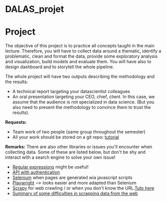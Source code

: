 # DALAS_projet
# Project

The objective of this project is to practice all concepts taught in the main lecture. Therefore, you will have to collect data around a thematic, identify a problematic, clean and format the data, provide some exploratory analysis and visualization, build models and evaluate them. You will have also to design dashboard and to storytell the whole pipeline.


The whole project will have two outputs describing the methodology and the results:
* A technical report targeting your datascientist colleagues
* An oral presentation targeting your CEO, chief, client. In this case, we assume that the audience is not specialized in data science. (But you also need to present the methodology to convince them to trust the results).


**Requests:**
* Team work of two people (same group throughout the semester)
* All your work should be stored on a git repo: [tutorial](https://github.com/baskiotisn/2IN013robot2023/blob/d979333fb80c9b6acd9515aaec040943d10d365c/docs/tutoriel_git.pdf)

**Remarks:**
There are also other libraries or issues you'll encounter when collecting data. Some of these are listed below, but don't be shy and interact with a search engine to solve your own issue!
* [Regular expressions](https://docs.python.org/3/howto/regex.html) might be useful!
* [API with authentication](https://www.geeksforgeeks.org/authentication-using-python-requests/)
*   [Selenium](https://selenium-python.readthedocs.io/) when pages are generated wia javascript scripts
* [Playwright](https://playwright.dev/) --> looks easier and more adapted than Selenium
* [Scrapy](https://scrapy.org/) for web crawling / or when you don't know the URL.[Tuto here](https://doc.scrapy.org/en/latest/intro/tutorial.html)
* [Summary of some difficulties in scrapping data from the web](https://www.zenrows.com/blog/web-scraping-challenges#page-structure-changes)